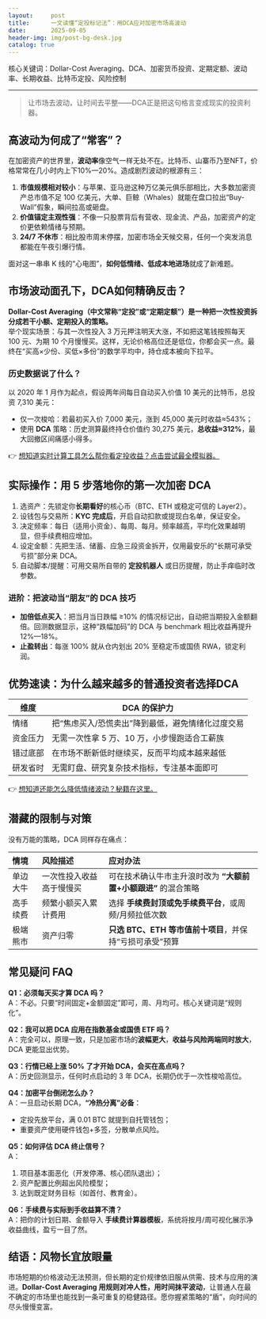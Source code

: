 ```yaml
---
layout:     post
title:      一文读懂“定投标记法”：用DCA应对加密市场高波动
date:       2025-09-05
header-img: img/post-bg-desk.jpg
catalog: true
---
```


核心关键词：Dollar-Cost Averaging、DCA、加密货币投资、定期定额、波动率、长期收益、比特币定投、风险控制

---

> 让市场去波动，让时间去平整——DCA正是把这句格言变成现实的投资利器。

## 高波动为何成了“常客”？

在加密资产的世界里，**波动率**像空气一样无处不在。比特币、山寨币乃至NFT，价格常常在几小时内上下10%—20%。造成剧烈波动的根源有三：

1. **市值规模相对较小**：与苹果、亚马逊这种万亿美元俱乐部相比，大多数加密资产总市值不足 100 亿美元，大单、巨鲸（Whales）就能在盘口拉出“Buy-Wall”假象，瞬间拉高或砸盘。
2. **价值锚定主观性强**：不像一只股票背后有营收、现金流、产品，加密资产的定价更依赖情绪与预期。
3. **24/7 不休市**：相比股市周末停摆，加密市场全天候交易，任何一个突发消息都能在午夜引爆行情。

面对这一串串 K 线的“心电图”，**如何低情绪、低成本地进场**就成了新难题。

## 市场波动面孔下，DCA如何精确反击？

**Dollar-Cost Averaging（中文常称“定投”或“定期定额”）是一种把一次性投资拆分成若干小额、定期投入的策略。**  
举个现实场景：与其一次性投入 3 万元押注明天大涨，不如把这笔钱按照每天 100 元、为期 10 个月慢慢买。这样，无论价格高位还是低位，你都会买一点。最终在“买高×少份、买低×多份”的数学平均中，持仓成本被向下拉平。

### 历史数据说了什么？

以 2020 年 1 月作为起点，假设两年间每日自动买入价值 10 美元的比特币，总投资 7,310 美元：

- 仅一次梭哈：若最初买入价 7,000 美元，涨到 45,000 美元时收益≈543%；  
- 使用 **DCA** 策略：历史测算最终持仓价值约 30,275 美元，**总收益≈312%**，最大回撤区间痛感小得多。

👉 [想知道实时计算工具怎么帮你看定投收益？点击尝试最全模拟器。](https://okxdog.com/)

## 实际操作：用 5 步落地你的第一次加密 DCA

1. 选资产：先锁定你**长期看好**的核心币（BTC、ETH 或稳定可信的 Layer2）。
2. 设钱包与交易所：**KYC 完成后**，开启自动扣款或提现白名单，保证安全。
3. 决定频率：每日（适用小资金）、每周、每月。频率越高，平均化效果越明显，但手续费相应增加。
4. 设定金额：先把生活、储蓄、应急三段资金拆开，仅用最安乐的“长期可承受亏损”部分来 DCA。
5. 自动脚本/提醒：可用交易所自带的 **定投机器人** 或日历提醒，防止手痒临时改参数。

### 进阶：把波动当“朋友”的 DCA 技巧

- **加倍低点买入**：把当月当日跌幅 ≥10% 的情况标记出，自动把当期投入金额翻倍。回测数据显示，这种“跌幅加码”的 DCA 与 benchmark 相比收益再提升 12%—18%。
- **止盈转出**：每涨 100% 就从仓内划出 20% 至稳定币或国债 RWA，锁定利润。

## 优势速读：为什么越来越多的普通投资者选择DCA

| 维度 | DCA 的保护力 |
| --- | --- |
| 情绪 | 把“焦虑买入/恐慌卖出”降到最低，避免情绪化过度交易 |
| 资金压力 | 无需一次性拿 5 万、10 万，小步慢跑适合工薪族 |
| 错过底部 | 在市场不断新低时继续买，反而平均成本越来越低 |
| 研发省时 | 无需盯盘、研究复杂技术指标，专注基本面即可 |

👉 [想知道还能怎么降低情绪波动？秘籍在这里。](https://okxdog.com/)

## 潜藏的限制与对策

没有万能的策略，DCA 同样存在痛点：

| 情境 | 风险描述 | 应对办法 |
|:-----|:----------|:---------|
| 单边大牛 | 一次性投入收益高于慢慢买 | 可在技术确认牛市主升浪时改为 **“大额前置+小额跟进”** 的混合策略 |
| 高手续费 | 频繁小额买入累计费用 | 选择 **手续费封顶或免手续费平台**，或周频/月频拉低次数 |
| 极端熊市 | 资产归零 | **只选 BTC、ETH 等市值前十项目**，并保持“亏损可承受”预算 |

## 常见疑问 FAQ

**Q1：必须每天买才算 DCA 吗？**  
A：不必。只要“时间固定+金额固定”即可，周、月均可。核心关键词是“规则化”。

**Q2：我可以把 DCA 应用在指数基金或国债 ETF 吗？**  
A：完全可以，原理一致，只是加密市场的**波幅更大**，**收益与风险两端同时放大**，DCA 更能显出优势。

**Q3：行情已经上涨 50% 了才开始 DCA，会买在高点吗？**  
A：历史回测显示，任何时点启动的 3 年 DCA，长期仍优于一次性梭哈高位。

**Q4：加密平台倒闭怎么办？**  
A：一旦启动长期 DCA，**“冷热分离”必备**：  
- 定投先放平台，满 0.01 BTC 就提到自托管钱包；  
- 重要资产使用硬件钱包+多签，分散单点风险。

**Q5：如何评估 DCA 终止信号？**  
A：  
1. 项目基本面恶化（开发停滞、核心团队退出）；  
2. 资产配置比例超出风险模型；  
3. 达到既定财务目标（如首付、教育金）。

**Q6：手续费与实际到手收益算不清？**  
A：把你的计划日期、金额导入 **手续费计算器模板**，系统将按月/周可视化展示净收益曲线，盈亏一目了然。

## 结语：风物长宜放眼量

市场短期的价格波动无法预测，但长期的定价规律依旧服从供需、技术与应用的演进。**Dollar-Cost Averaging 用规则对冲人性，用时间抹平波动**，让普通人在最不确定的市场里也能找到一条可重复的稳健路径。愿你握紧策略的“盾”，向时间的尽头慢慢变富。